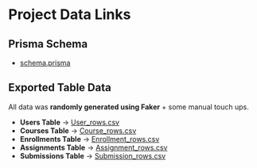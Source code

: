 # Project Data Links

## Prisma Schema
- [schema.prisma](#prisma-schema)

## Exported Table Data

All data was **randomly generated using Faker** + some manual touch ups.

- **Users Table** → [User_rows.csv](User_rows.csv)
- **Courses Table** → [Course_rows.csv](Course_rows.csv)
- **Enrollments Table** → [Enrollment_rows.csv](Enrollment_rows.csv)
- **Assignments Table** → [Assignment_rows.csv](Assignment_rows.csv)
- **Submissions Table** → [Submission_rows.csv](Submission_rows.csv)

